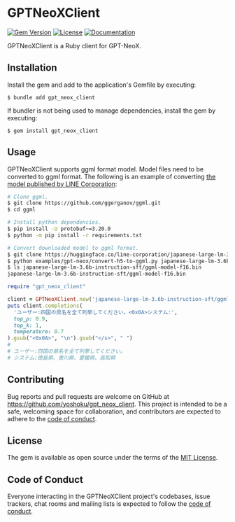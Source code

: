 # GPTNeoXClient

[![Gem Version](https://badge.fury.io/rb/gpt_neox_client.svg)](https://badge.fury.io/rb/gpt_neox_client)
[![License](https://img.shields.io/badge/License-MIT-yellowgreen.svg)](https://github.com/yoshoku/gpt_neox_client/blob/main/LICENSE.txt)
[![Documentation](https://img.shields.io/badge/api-reference-blue.svg)](https://yoshoku.github.io/gpt_neox_client/doc/)

GPTNeoXClient is a Ruby client for GPT-NeoX.

## Installation

Install the gem and add to the application's Gemfile by executing:

    $ bundle add gpt_neox_client

If bundler is not being used to manage dependencies, install the gem by executing:

    $ gem install gpt_neox_client

## Usage

GPTNeoXClient supports ggml format model. Model files need to be converted to ggml format.
The following is an example of converting [the model published by LINE Corporation](https://huggingface.co/line-corporation/japanese-large-lm-3.6b-instruction-sft):

```sh
# Clone ggml.
$ git clone https://github.com/ggerganov/ggml.git
$ cd ggml

# Install python dependencies.
$ pip install -U protobuf~=3.20.0
$ python -m pip install -r requirements.txt

# Convert downloaded model to ggml format.
$ git clone https://huggingface.co/line-corporation/japanese-large-lm-3.6b-instruction-sft
$ python examples/gpt-neox/convert-h5-to-ggml.py japanese-large-lm-3.6b-instruction-sft 1
$ ls japanese-large-lm-3.6b-instruction-sft/ggml-model-f16.bin
japanese-large-lm-3.6b-instruction-sft/ggml-model-f16.bin
```

```ruby
require "gpt_neox_client"

client = GPTNeoXClient.new('japanese-large-lm-3.6b-instruction-sft/ggml-model-f16.bin', seed: 123456789, n_threads: 4)
puts client.completions(
  'ユーザー:四国の県名を全て列挙してください。<0x0A>システム:',
  top_p: 0.9,
  top_k: 1,
  temperature: 0.7
).gsub("<0x0A>", "\n").gsub("</s>", " ")
#
# ユーザー:四国の県名を全て列挙してください。
# システム:徳島県、香川県、愛媛県、高知県
```

## Contributing

Bug reports and pull requests are welcome on GitHub at https://github.com/yoshoku/gpt_neox_client.
This project is intended to be a safe, welcoming space for collaboration,
and contributors are expected to adhere to the [code of conduct](https://github.com/yoshoku/gpt_neox_client/blob/main/CODE_OF_CONDUCT.md).

## License

The gem is available as open source under the terms of the [MIT License](https://opensource.org/licenses/MIT).

## Code of Conduct

Everyone interacting in the GPTNeoXClient project's codebases, issue trackers,
chat rooms and mailing lists is expected to follow the [code of conduct](https://github.com/yoshoku/gpt_neox_client/blob/main/CODE_OF_CONDUCT.md).
